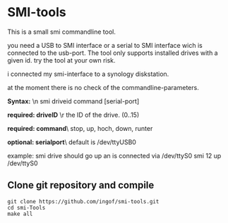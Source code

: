 SMI-tools
=========

This is a small smi commandline tool.

you need a USB to SMI interface or a serial to SMI interface wich is connected to the usb-port.
The tool only supports installed drives with a given id.
try the tool at your own risk.

i connected my smi-interface to a synology diskstation.

at the moment there is no check of the commandline-parameters.

**Syntax:** \n
smi driveid command [serial-port]

**required: driveID** \r
the ID of the drive. (0..15)

**required: command**\\
stop, up, hoch, down, runter

**optional: serialport**\\
default is /dev/ttyUSB0

example:
smi drive should go up an is connected via /dev/ttyS0
smi 12 up /dev/ttyS0

Clone git repository and compile
--------------------------------
```
git clone https://github.com/ingof/smi-tools.git
cd smi-Tools
make all
```



